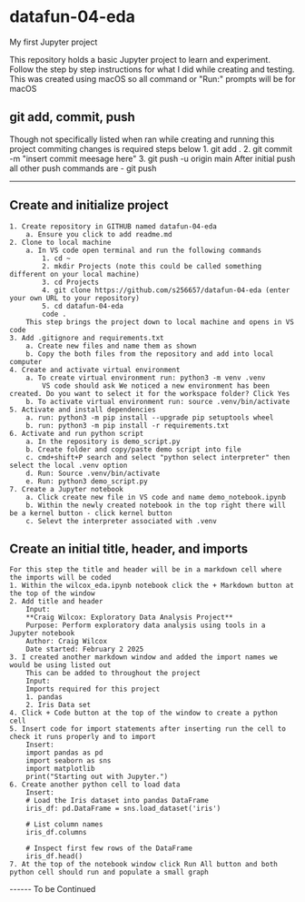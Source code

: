 # datafun-04-eda
My first Jupyter project

This repository holds a basic Jupyter project to learn and experiment. Follow the step by step instructions for what I did while creating and testing. This was created using macOS so all command or "Run:" prompts will be for macOS

## git add, commit, push
Though not specifically listed when ran while creating and running this project commiting changes is required steps below
    1. git add .
    2. git commit -m "insert commit meesage here"
    3. git push -u origin main
        After initial push all other push commands are - git push

---

## Create and initialize project
    1. Create repository in GITHUB named datafun-04-eda
        a. Ensure you click to add readme.md
    2. Clone to local machine
        a. In VS code open terminal and run the following commands
            1. cd ~
            2. mkdir Projects (note this could be called something different on your local machine)
            3. cd Projects
            4. git clone https://github.com/s256657/datafun-04-eda (enter your own URL to your repository)
            5. cd datafun-04-eda
            code .
        This step brings the project down to local machine and opens in VS code
    3. Add .gitignore and requirements.txt
        a. Create new files and name them as shown
        b. Copy the both files from the repository and add into local computer
    4. Create and activate virtual environment
        a. To create virtual environment run: python3 -m venv .venv
            VS code should ask We noticed a new environment has been created. Do you want to select it for the workspace folder? Click Yes
        b. To activate virtual environment run: source .venv/bin/activate
    5. Activate and install dependencies
        a. run: python3 -m pip install --upgrade pip setuptools wheel
        b. run: python3 -m pip install -r requirements.txt
    6. Activate and run python script
        a. In the repository is demo_script.py
        b. Create folder and copy/paste demo script into file
        c. cmd+shift+P search and select "python select interpreter" then select the local .venv option
        d. Run: Source .venv/bin/activate
        e. Run: python3 demo_script.py
    7. Create a Jupyter notebook
        a. Click create new file in VS code and name demo_notebook.ipynb
        b. Within the newly created notebook in the top right there will be a kernel button - click kernel button
        c. Selevt the interpreter associated with .venv

## Create an initial title, header, and imports
    For this step the title and header will be in a markdown cell where the imports will be coded
    1. Within the wilcox_eda.ipynb notebook click the + Markdown button at the top of the window
    2. Add title and header
        Input:
        **Craig Wilcox: Exploratory Data Analysis Project**
        Purpose: Perform exploratory data analysis using tools in a Jupyter notebook
        Author: Craig Wilcox
        Date started: February 2 2025
    3. I created another markdown window and added the import names we would be using listed out
        This can be added to throughout the project
        Input:
        Imports required for this project
        1. pandas
        2. Iris Data set
    4. Click + Code button at the top of the window to create a python cell
    5. Insert code for import statements after inserting run the cell to check it runs properly and to import
        Insert:
        import pandas as pd
        import seaborn as sns
        import matplotlib
        print("Starting out with Jupyter.")
    6. Create another python cell to load data
        Insert:
        # Load the Iris dataset into pandas DataFrame
        iris_df: pd.DataFrame = sns.load_dataset('iris')

        # List column names
        iris_df.columns

        # Inspect first few rows of the DataFrame
        iris_df.head()
    7. At the top of the notebook window click Run All button and both python cell should run and populate a small graph

------ To be Continued